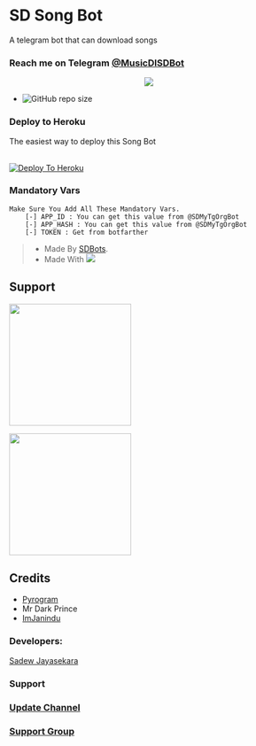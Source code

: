 # SD Song Bot

A telegram bot that can download songs

### Reach me on Telegram [@MusicDlSDBot](http://t.me/MusicDlSDBot)

<p align="center">
  <img src="https://telegra.ph/file/7c4dd52587d25aeb527b3.png">
</p>

- ![GitHub repo size](https://img.shields.io/github/repo-size/Sadew451/SDSongBot?label=Repo%20Size)


### Deploy to Heroku

The easiest way to deploy this Song Bot  <br><br>

[![Deploy To Heroku](https://www.herokucdn.com/deploy/button.svg)](https://heroku.com/deploy?template=https://github.com/VenujaBots/SDSongBot)

### Mandatory Vars 
```
Make Sure You Add All These Mandatory Vars. 
    [-] APP_ID : You can get this value from @SDMyTgOrgBot
    [-] APP_HASH : You can get this value from @SDMyTgOrgBot
    [-] TOKEN : Get from botfarther
```
> - Made By [SDBots](https://t.me/SDBOTs_Inifinity).
> - Made With <a href="https://www.python.org"><img src="https://img.icons8.com/color/48/000000/python--v1.png"/></a>

## Support
   <a href="https://t.me/SDBOTs_Inifinity"><img src="https://img.shields.io/badge/Channel%20Support%3F-yes-green?&style=flat-square?&logo=telegram" width=220px></a></p>
   <a href="https://t.me/SDBOTz"><img src="https://img.shields.io/badge/Group%20Support%3F-yes-green?&style=flat-square?&logo=telegram" width=220px></a></p>

## Credits

- [Pyrogram](https://github.com/pyrogram)
- Mr Dark Prince
- [ImJanindu](https://github.com/ImJanindu)

### Developers:

[Sadew Jayasekara](https://t.me/Itz_Sadew)

### Support 

### [Update Channel](https://t.me/SDBOTs_Inifinity)
### [Support Group](https://t.me/SDBOTz)

